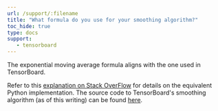 ```yaml
---
url: /support/:filename
title: "What formula do you use for your smoothing algorithm?"
toc_hide: true
type: docs
support:
   - tensorboard
---
```

The exponential moving average formula aligns with the one used in TensorBoard. 

Refer to this [explanation on Stack OverFlow](https://stackoverflow.com/questions/42281844/what-is-the-mathematics-behind-the-smoothing-parameter-in-tensorboards-scalar/75421930#75421930) for details on the equivalent Python implementation. The source code to TensorBoard's smoothing algorithm (as of this writing) can be found [here](https://github.com/tensorflow/tensorboard/blob/34877f15153e1a2087316b9952c931807a122aa7/tensorboard/components/vz_line_chart2/line-chart.ts#L699).